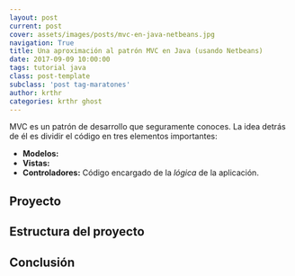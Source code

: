 ```yaml
--- 
layout: post 
current: post 
cover: assets/images/posts/mvc-en-java-netbeans.jpg 
navigation: True 
title: Una aproximación al patrón MVC en Java (usando Netbeans)
date: 2017-09-09 10:00:00 
tags: tutorial java
class: post-template 
subclass: 'post tag-maratones' 
author: krthr 
categories: krthr ghost
---
```


MVC es un patrón de desarrollo que seguramente conoces. La idea detrás de él es dividir el código en tres elementos importantes:
- **Modelos:**
- **Vistas:** 
- **Controladores:** Código encargado de la *lógica* de la aplicación.

## Proyecto

## Estructura del proyecto


## Conclusión